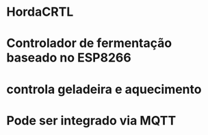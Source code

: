 # HordaCRTL
# Controlador de fermentação baseado no ESP8266
# controla geladeira e aquecimento
# Pode ser integrado via MQTT
